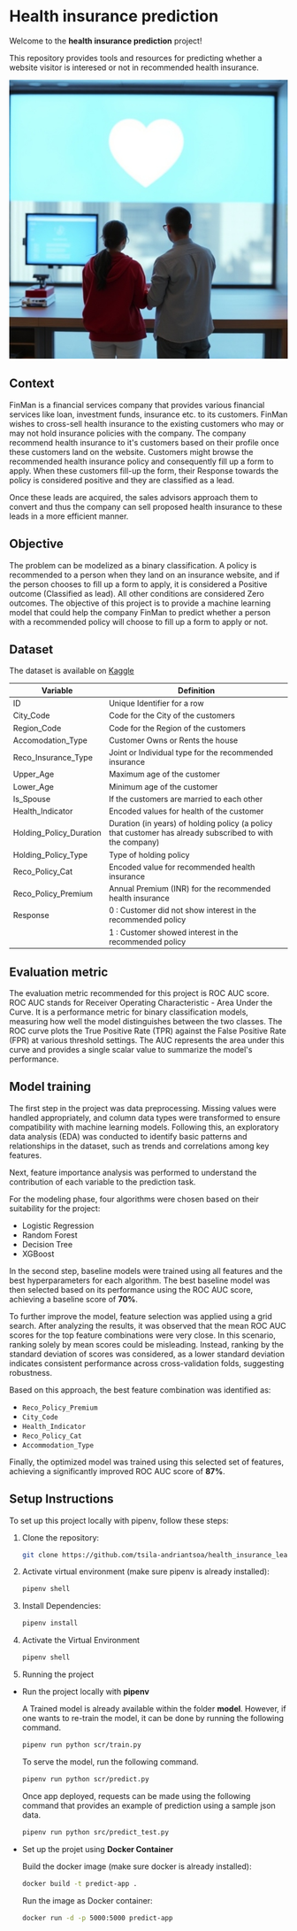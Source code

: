 # Health insurance prediction

Welcome to the **health insurance prediction** project! 

This repository provides tools and resources for predicting whether a website visitor is interesed or not in recommended health insurance.

![health insurrance](https://github.com/tsila-andriantsoa/health_insurance_lead_prediction/blob/main/img/health_insurance.jfif)

## Context

FinMan is a financial services company that provides various financial services like loan, investment funds, insurance etc. to its customers. 
FinMan wishes to cross-sell health insurance to the existing customers who may or may not hold insurance policies with the company. 
The company recommend health insurance to it's customers based on their profile once these customers land on the website. 
Customers might browse the recommended health insurance policy and consequently fill up a form to apply. 
When these customers fill-up the form, their Response towards the policy is considered positive and they are classified as a lead.

Once these leads are acquired, the sales advisors approach them to convert and thus the company can sell proposed health insurance to these leads in a more efficient manner.

## Objective

The problem can be modelized as a binary classification. 
A policy is recommended to a person when they land on an insurance website, and if the person chooses to fill up a form to apply, it is considered a Positive outcome (Classified as lead). All other conditions are considered Zero outcomes.
The objective of this project is to provide a machine learning model that could help the company FinMan to predict whether a person with a recommended policy will choose to fill up a form to apply or not.

## Dataset

The dataset is available on [Kaggle](https://www.kaggle.com/datasets/sureshmecad/health-insurance-lead-prediction)

| Variable | Definition |
|------------------|-----------------|
| ID   | Unique Identifier for a row |
| City_Code | Code for the City of the customers |
| Region_Code | Code for the Region of the customers |
| Accomodation_Type  | Customer Owns or Rents the house |
| Reco_Insurance_Type | Joint or Individual type for the recommended insurance |
| Upper_Age | Maximum age of the customer |
| Lower_Age   | Minimum age of the customer |
| Is_Spouse | If the customers are married to each other |
| Health_Indicator | Encoded values for health of the customer |
| Holding_Policy_Duration | Duration (in years) of holding policy (a policy that customer has already subscribed to with the company) |
| Holding_Policy_Type | Type of holding policy |
| Reco_Policy_Cat | Encoded value for recommended health insurance |
| Reco_Policy_Premium | Annual Premium (INR) for the recommended health insurance |
| Response | 0 : Customer did not show interest in the recommended policy |
| | 1 : Customer showed interest in the recommended policy |

## Evaluation metric

The evaluation metric recommended for this project is ROC AUC score. ROC AUC stands for Receiver Operating Characteristic - Area Under the Curve. 
It is a performance metric for binary classification models, measuring how well the model distinguishes between the two classes. 
The ROC curve plots the True Positive Rate (TPR) against the False Positive Rate (FPR) at various threshold settings. 
The AUC represents the area under this curve and provides a single scalar value to summarize the model's performance.

## Model training

The first step in the project was data preprocessing. Missing values were handled appropriately, and column data types were transformed to ensure compatibility with machine learning models. Following this, an exploratory data analysis (EDA) was conducted to identify basic patterns and relationships in the dataset, such as trends and correlations among key features.

Next, feature importance analysis was performed to understand the contribution of each variable to the prediction task.

For the modeling phase, four algorithms were chosen based on their suitability for the project:

- Logistic Regression
- Random Forest
- Decision Tree
- XGBoost

In the second step, baseline models were trained using all features and the best hyperparameters for each algorithm. The best baseline model was then selected based on its performance using the ROC AUC score, achieving a baseline score of **70%**.

To further improve the model, feature selection was applied using a grid search. After analyzing the results, it was observed that the mean ROC AUC scores for the top feature combinations were very close. In this scenario, ranking solely by mean scores could be misleading. Instead, ranking by the standard deviation of scores was considered, as a lower standard deviation indicates consistent performance across cross-validation folds, suggesting robustness.

Based on this approach, the best feature combination was identified as:

- `Reco_Policy_Premium`
- `City_Code`
- `Health_Indicator`
- `Reco_Policy_Cat`
- `Accommodation_Type`

Finally, the optimized model was trained using this selected set of features, achieving a significantly improved ROC AUC score of **87%**.

## Setup Instructions

To set up this project locally with pipenv, follow these steps:

1. Clone the repository:
   ```bash
   git clone https://github.com/tsila-andriantsoa/health_insurance_lead_prediction.git
   ```

2. Activate virtual environment (make sure pipenv is already installed):
   ```bash
   pipenv shell
   ```

3. Install Dependencies:
   ```bash
   pipenv install
   ```
    
4. Activate the Virtual Environment
   ```bash
   pipenv shell
   ```
   
5. Running the project

- Run the project locally with **pipenv**

  A Trained model is already available within the folder **model**. However, if one wants to re-train the model, it can be done by running the following command.
   ```bash
   pipenv run python scr/train.py
   ```
   
  To serve the model, run the following command.
   ```bash
   pipenv run python scr/predict.py
   ```
   
  Once app deployed, requests can be made using the following command that provides an example of prediction using a sample json data.
   ```bash
   pipenv run python src/predict_test.py
   ```
   
- Set up the projet using **Docker Container**

  Build the docker image (make sure docker is already installed):
   ```bash
   docker build -t predict-app .
   ```

  Run the image as Docker container:
   ```bash
   docker run -d -p 5000:5000 predict-app
   ```   
